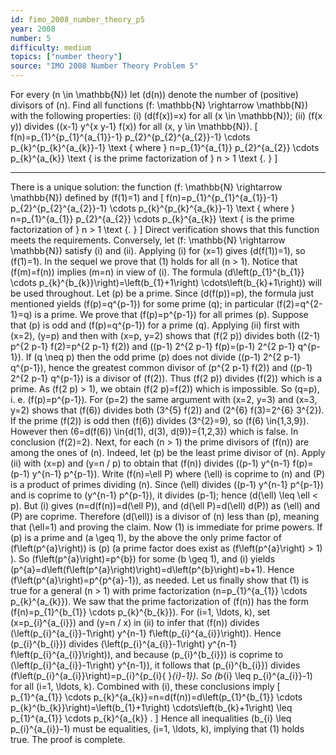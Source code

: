 ```yaml
---
id: fimo_2008_number_theory_p5
year: 2008
number: 5
difficulty: medium
topics: ["number theory"]
source: "IMO 2008 Number Theory Problem 5"
---
```


For every \(n \in \mathbb{N}\) let \(d(n)\) denote the number of (positive) divisors of \(n\). Find all functions \(f: \mathbb{N} \rightarrow \mathbb{N}\) with the following properties:
(i) \(d(f(x))=x\) for all \(x \in \mathbb{N}\);
(ii) \(f(x y)\) divides \((x-1) y^{x y-1} f(x)\) for all \(x, y \in \mathbb{N}\).
\[
f(n)=p_{1}^{p_{1}^{a_{1}}-1} p_{2}^{p_{2}^{a_{2}}-1} \cdots p_{k}^{p_{k}^{a_{k}}-1} \text { where } n=p_{1}^{a_{1}} p_{2}^{a_{2}} \cdots p_{k}^{a_{k}} \text { is the prime factorization of } n > 1 \text {. }
\]

---
There is a unique solution: the function \(f: \mathbb{N} \rightarrow \mathbb{N}\) defined by \(f(1)=1\) and
\[
f(n)=p_{1}^{p_{1}^{a_{1}}-1} p_{2}^{p_{2}^{a_{2}}-1} \cdots p_{k}^{p_{k}^{a_{k}}-1} \text { where } n=p_{1}^{a_{1}} p_{2}^{a_{2}} \cdots p_{k}^{a_{k}} \text { is the prime factorization of } n > 1 \text {. }
\]
Direct verification shows that this function meets the requirements.
Conversely, let \(f: \mathbb{N} \rightarrow \mathbb{N}\) satisfy (i) and (ii). Applying (i) for \(x=1\) gives \(d(f(1))=1\), so \(f(1)=1\). In the sequel we prove that (1) holds for all \(n > 1\). Notice that \(f(m)=f(n)\) implies \(m=n\) in view of (i). The formula \(d\left(p_{1}^{b_{1}} \cdots p_{k}^{b_{k}}\right)=\left(b_{1}+1\right) \cdots\left(b_{k}+1\right)\) will be used throughout.
Let \(p\) be a prime. Since \(d(f(p))=p\), the formula just mentioned yields \(f(p)=q^{p-1}\) for some prime \(q\); in particular \(f(2)=q^{2-1}=q\) is a prime. We prove that \(f(p)=p^{p-1}\) for all primes \(p\).
Suppose that \(p\) is odd and \(f(p)=q^{p-1}\) for a prime \(q\). Applying (ii) first with \(x=2\), \(y=p\) and then with \(x=p, y=2\) shows that \(f(2 p)\) divides both \((2-1) p^{2 p-1} f(2)=p^{2 p-1} f(2)\) and \((p-1) 2^{2 p-1} f(p)=(p-1) 2^{2 p-1} q^{p-1}\). If \(q \neq p\) then the odd prime \(p\) does not divide \((p-1) 2^{2 p-1} q^{p-1}\), hence the greatest common divisor of \(p^{2 p-1} f(2)\) and \((p-1) 2^{2 p-1} q^{p-1}\) is a divisor of \(f(2)\). Thus \(f(2 p)\) divides \(f(2)\) which is a prime. As \(f(2 p) > 1\), we obtain \(f(2 p)=f(2)\) which is impossible. So \(q=p\), i. e. \(f(p)=p^{p-1}\).
For \(p=2\) the same argument with \(x=2, y=3\) and \(x=3, y=2\) shows that \(f(6)\) divides both \(3^{5} f(2)\) and \(2^{6} f(3)=2^{6} 3^{2}\). If the prime \(f(2)\) is odd then \(f(6)\) divides \(3^{2}=9\), so \(f(6) \in\{1,3,9\}\). However then \(6=d(f(6)) \in\{d(1), d(3), d(9)\}=\{1,2,3\}\) which is false. In conclusion \(f(2)=2\).
Next, for each \(n > 1\) the prime divisors of \(f(n)\) are among the ones of \(n\). Indeed, let \(p\) be the least prime divisor of \(n\). Apply (ii) with \(x=p\) and \(y=n / p\) to obtain that \(f(n)\) divides \((p-1) y^{n-1} f(p)=(p-1) y^{n-1} p^{p-1}\). Write \(f(n)=\ell P\) where \(\ell\) is coprime to \(n\) and \(P\) is a product of primes dividing \(n\). Since \(\ell\) divides \((p-1) y^{n-1} p^{p-1}\) and is coprime to \(y^{n-1} p^{p-1}\), it divides \(p-1\); hence \(d(\ell) \leq \ell < p\). But (i) gives \(n=d(f(n))=d(\ell P)\), and \(d(\ell P)=d(\ell) d(P)\) as \(\ell\) and \(P\) are coprime. Therefore \(d(\ell)\) is a divisor of \(n\) less than \(p\), meaning that \(\ell=1\) and proving the claim.
Now (1) is immediate for prime powers. If \(p\) is a prime and \(a \geq 1\), by the above the only prime factor of \(f\left(p^{a}\right)\) is \(p\) (a prime factor does exist as \(f\left(p^{a}\right) > 1\) ). So \(f\left(p^{a}\right)=p^{b}\) for some \(b \geq 1\), and (i) yields \(p^{a}=d\left(f\left(p^{a}\right)\right)=d\left(p^{b}\right)=b+1\). Hence \(f\left(p^{a}\right)=p^{p^{a}-1}\), as needed.
Let us finally show that (1) is true for a general \(n > 1\) with prime factorization \(n=p_{1}^{a_{1}} \cdots p_{k}^{a_{k}}\). We saw that the prime factorization of \(f(n)\) has the form \(f(n)=p_{1}^{b_{1}} \cdots p_{k}^{b_{k}}\). For \(i=1, \ldots, k\), set \(x=p_{i}^{a_{i}}\) and \(y=n / x\) in (ii) to infer that \(f(n)\) divides \(\left(p_{i}^{a_{i}}-1\right) y^{n-1} f\left(p_{i}^{a_{i}}\right)\). Hence \(p_{i}^{b_{i}}\) divides \(\left(p_{i}^{a_{i}}-1\right) y^{n-1} f\left(p_{i}^{a_{i}}\right)\), and because \(p_{i}^{b_{i}}\) is coprime to \(\left(p_{i}^{a_{i}}-1\right) y^{n-1}\), it follows that \(p_{i}^{b_{i}}\) divides \(f\left(p_{i}^{a_{i}}\right)=p_{i}^{p_{i}{ }_{i}-1}\). So \(b_{i} \leq p_{i}^{a_{i}}-1\) for all \(i=1, \ldots, k\). Combined with (i), these conclusions imply
\[
p_{1}^{a_{1}} \cdots p_{k}^{a_{k}}=n=d(f(n))=d\left(p_{1}^{b_{1}} \cdots p_{k}^{b_{k}}\right)=\left(b_{1}+1\right) \cdots\left(b_{k}+1\right) \leq p_{1}^{a_{1}} \cdots p_{k}^{a_{k}} .
\]
Hence all inequalities \(b_{i} \leq p_{i}^{a_{i}}-1\) must be equalities, \(i=1, \ldots, k\), implying that (1) holds true. The proof is complete.
